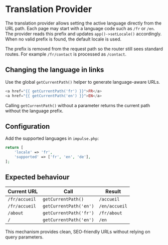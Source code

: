 # Translation Provider

The translation provider allows setting the active language directly from the URL path. Each page may start with a language code such as `/fr` or `/en`. The provider reads this prefix and updates `app()->setLocale()` accordingly. When no valid prefix is found, the default locale is used.

The prefix is removed from the request path so the router still sees standard routes. For example `/fr/contact` is processed as `/contact`.

## Changing the language in links

Use the global `getCurrentPath()` helper to generate language-aware URLs.

```php
<a href="{{ getCurrentPath('fr') }}">FR</a>
<a href="{{ getCurrentPath('en') }}">EN</a>
```

Calling `getCurrentPath()` without a parameter returns the current path without the language prefix.

## Configuration

Add the supported languages in `impulse.php`:

```php
return [
    'locale' => 'fr',
    'supported' => ['fr', 'en', 'de'],
];
```

## Expected behaviour

| Current URL | Call | Result |
|-------------|------|--------|
| `/fr/accueil` | `getCurrentPath()` | `/accueil` |
| `/fr/accueil` | `getCurrentPath('en')` | `/en/accueil` |
| `/about` | `getCurrentPath('fr')` | `/fr/about` |
| `/` | `getCurrentPath('en')` | `/en` |

This mechanism provides clean, SEO-friendly URLs without relying on query parameters.
